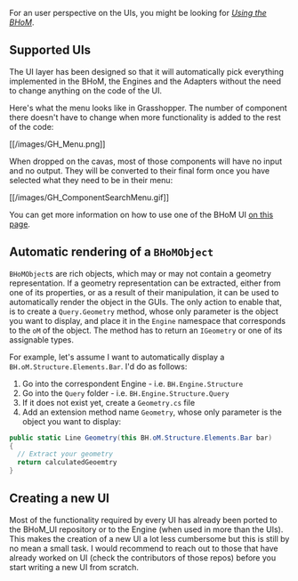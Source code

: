 
For an user perspective on the UIs, you might be looking for _[Using the BHoM](/Using-the-BHoM)_.

## Supported UIs

The UI layer has been designed so that it will automatically pick everything implemented in the BHoM, the Engines and the Adapters without the need to change anything on the code of the UI.

Here's what the menu looks like in Grasshopper. The number of component there doesn't have to change when more functionality is added to the rest of the code:

[[/images/GH_Menu.png]]

When dropped on the cavas, most of those components will have no input and no output. They will be converted to their final form once you have selected what they need to be in their menu:

[[/images/GH_ComponentSearchMenu.gif]]

You can get more information on how to use one of the BHoM UI [on this page](Using-the-BHoM).


## Automatic rendering of a `BHoMObject`
`BHoMObject`s are rich objects, which may or may not contain a geometry representation.
If a geometry representation can be extracted, either from one of its properties, or as a result of their manipulation, it can be used to automatically render the object in the GUIs. The only action to enable that, is to create a `Query.Geometry` method, whose only parameter is the object you want to display, and place it in the `Engine` namespace that corresponds to the `oM` of the object. The method has to return an `IGeometry` or one of its assignable types.

For example, let's assume I want to automatically display a `BH.oM.Structure.Elements.Bar`. I'd do as follows:
1. Go into the correspondent Engine - i.e. `BH.Engine.Structure`
1. Go into the `Query` folder - i.e. `BH.Engine.Structure.Query`
1. If it does not exist yet, create a `Geometry.cs` file
1. Add an extension method name `Geometry`, whose only parameter is the object you want to display:
```c#
public static Line Geometry(this BH.oM.Structure.Elements.Bar bar)
{
  // Extract your geometry
  return calculatedGeoemtry
}
```

## Creating a new UI

Most of the functionality required by every UI has already been ported to the BHoM_UI repository or to the Engine (when used in more than the UIs). This makes the creation of a new UI a lot less cumbersome but this is still by no mean a small task. I would recommend to reach out to those that have already worked on UI (check the contributors of those repos) before you start writing a new UI from scratch.